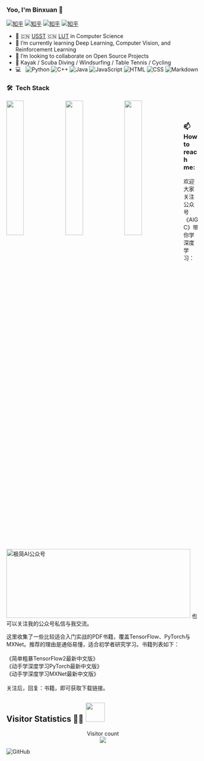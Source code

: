 ### Yoo, I'm Binxuan 👋
[![知乎](https://img.shields.io/badge/头条-查看-red)](https://www.toutiao.com/c/user/token/MS4wLjABAAAAWW9q9CDDknH505HKHfHodOmPcQUXsDte2VBkT_l7ADAWxMgxlZKbrRsQeBBRUCEN/?source=tuwen_detail&log_from=0ca1f97d94514_1711635406878)
[![知乎](https://img.shields.io/badge/博客-查看-blue)](https://binxuan98.github.io/)
[![知乎](https://img.shields.io/badge/bilibili-查看-yellow)](https://space.bilibili.com/18891861?spm_id_from=333.1007.0.0)
[![知乎](https://img.shields.io/badge/公众号-查看-green)](https://www.zhihu.com/people/xiaosongshine)

- 🍻  🇨🇳 [USST](https://www.usst.edu.cn/main.htm)  🇨🇳 [LUT](https://www.lut.edu.cn/) in Computer Science
- 🌱  I’m currently learning Deep Learning, Computer Vision, and Reinforcement Learning
- 👯  I’m looking to collaborate on Open Source Projects
- 🏃  Kayak / Scuba Diving / Windsurfing / Table Tennis / Cycling
- 💻 &nbsp;
  ![Python](https://img.shields.io/badge/-Python-333333?style=flat&logo=python)
  ![C++](https://img.shields.io/badge/-C++-333333?style=flat&logo=c%2B%2B)
  ![Java](https://img.shields.io/badge/-Java-333333?style=flat&logo=java)
  ![JavaScript](https://img.shields.io/badge/-JavaScript-333333?style=flat&logo=javascript)
  ![HTML](https://img.shields.io/badge/-HTML-333333?style=flat&logo=HTML5)
  ![CSS](https://img.shields.io/badge/-CSS-333333?style=flat&logo=CSS3)
  ![Markdown](https://img.shields.io/badge/-Markdown-333333?style=flat&logo=markdown)


### 🛠 &nbsp;Tech Stack
<a href="#">
  <img align="left" width="30%" src="https://github-readme-stats.vercel.app/api?username=binxuan98&theme=vue&&hide=prs,contribs" />
  <img align="left" width="30%" src="https://github-readme-stats.vercel.app/api/top-langs/?username=binxuan98&layout=compact&theme=vue&&hide=prs,contribs" />
  <img align="left" width="30%" src="https://github-readme-streak-stats.herokuapp.com/?user=binxuan98&theme=vue&&hide=prs,contribs" />
</a>
<br/>
<br/>

### 📫 &nbsp; How to reach me:

<p>欢迎大家关注公众号《AIGC》带你学深度学习： </p>

</br>
<img src="" height="180" width="480" alt="极简AI公众号" />
也可以关注我的公众号私信与我交流。
</br>

这里收集了一些比较适合入门实战的PDF书籍，覆盖TensorFlow、PyTorch与MXNet。推荐的理由是通俗易懂，适合初学者研究学习。书籍列表如下：
</br>
</br>
《简单粗暴TensorFlow2最新中文版》
</br>
《动手学深度学习PyTorch最新中文版》
</br>
《动手学深度学习MXNet最新中文版》
</br>
</br>
关注后，回复：书籍，即可获取下载链接。


 ## Visitor Statistics 👨‍💻 <img src="https://media.giphy.com/media/mGcNjsfWAjY5AEZNw6/giphy.gif" width="50">

<p align="center"> 
  Visitor count<br>
  <img src="https://profile-counter.glitch.me/binxuan98/count.svg" />
</p>

![GitHub](https://img.shields.io/badge/GitHub-100000?style=for-the-badge&logo=github&logoColor=white)
